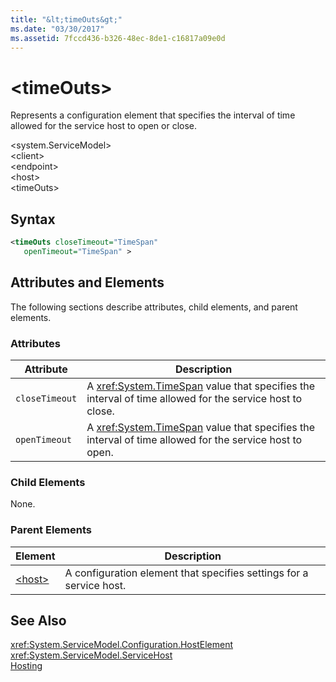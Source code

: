 ```yaml
---
title: "&lt;timeOuts&gt;"
ms.date: "03/30/2017"
ms.assetid: 7fccd436-b326-48ec-8de1-c16817a09e0d
---
```

# &lt;timeOuts&gt;
Represents a configuration element that specifies the interval of time allowed for the service host to open or close.  

 \<system.ServiceModel>  
\<client>  
\<endpoint>  
\<host>  
\<timeOuts>  

## Syntax  

```xml  
<timeOuts closeTimeout="TimeSpan"  
   openTimeout="TimeSpan" >  
```  

## Attributes and Elements  
 The following sections describe attributes, child elements, and parent elements.  

### Attributes  


|Attribute|Description|  
|---------------|-----------------|  
|`closeTimeout`|A <xref:System.TimeSpan> value that specifies the interval of time allowed for the service host to close.|  
|`openTimeout`|A <xref:System.TimeSpan> value that specifies the interval of time allowed for the service host to open.|  

### Child Elements  
 None.  

### Parent Elements  


|Element|Description|  
|-------------|-----------------|  
|[\<host>](../../../../../docs/framework/configure-apps/file-schema/wcf/host.md)|A configuration element that specifies settings for a service host.|  

## See Also  
 <xref:System.ServiceModel.Configuration.HostElement>  
 <xref:System.ServiceModel.ServiceHost>  
 [Hosting](../../../../../docs/framework/wcf/feature-details/hosting.md)
